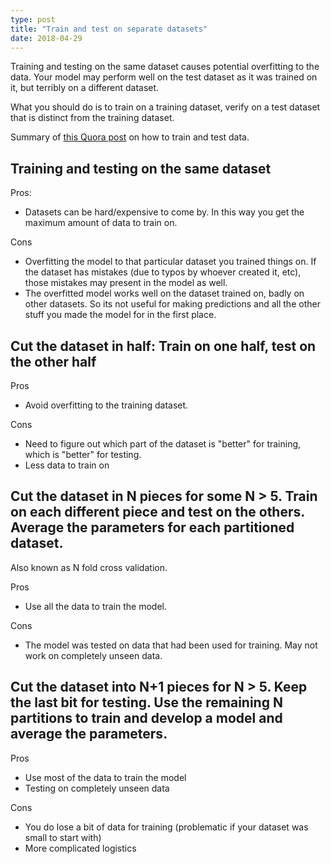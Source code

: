 ```yaml
---
type: post
title: "Train and test on separate datasets"
date: 2018-04-29
---
```


Training and testing on the same dataset causes potential overfitting to the data.
Your model may perform well on the test dataset as it was trained on it,
but terribly on a different dataset.

What you should do is to train on a training dataset,
verify on a test dataset that is distinct from the training dataset.

Summary of [this Quora post](https://www.quora.com/Why-do-we-have-separation-of-data-into-training-held-out-and-test-data) on how to train and test data.

## Training and testing on the same dataset

Pros:
* Datasets can be hard/expensive to come by.
  In this way you get the maximum amount of data to train on.

Cons
* Overfitting the model to that particular dataset you trained things on.
  If the dataset has mistakes (due to typos by whoever created it, etc),
 those mistakes may present in the model as well.
* The overfitted model works well on the dataset trained on, badly on other datasets.
  So its not useful for making predictions and all the other stuff you
  made the model for in the first place.

## Cut the dataset in half: Train on one half, test on the other half

Pros
* Avoid overfitting to the training dataset.

Cons
* Need to figure out which part of the dataset is "better" for training,
  which is "better" for testing.
* Less data to train on

## Cut the dataset in N pieces for some N > 5. Train on each different piece and test on the others. Average the parameters for each partitioned dataset.

Also known as N fold cross validation.

Pros
* Use all the data to train the model.

Cons
* The model was tested on data that had been used for training.
  May not work on completely unseen data.

## Cut the dataset into N+1 pieces for N > 5. Keep the last bit for testing. Use the remaining N partitions to train and develop a model and average the parameters.

Pros
* Use most of the data to train the model
* Testing on completely unseen data

Cons
* You do lose a bit of data for training (problematic if your dataset was small to start with)
* More complicated logistics



